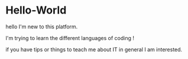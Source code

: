 # Hello-World

hello I'm new to this platform.

I'm trying to learn the different languages of coding !

if you have tips or things to teach me about IT in general I am interested.
